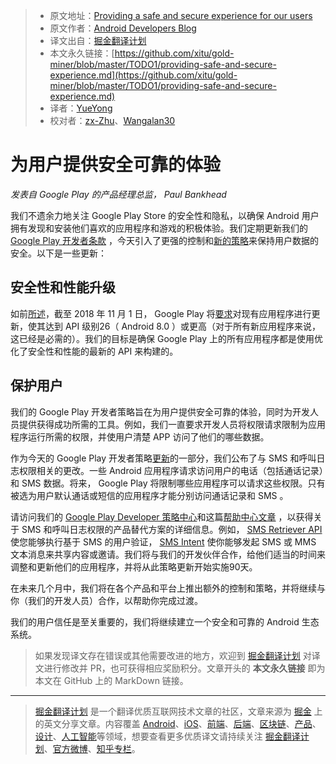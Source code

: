 > - 原文地址：[Providing a safe and secure experience for our users](https://android-developers.googleblog.com/2018/10/providing-safe-and-secure-experience.html)
> - 原文作者：[Android Developers Blog](https://android-developers.googleblog.com)
> - 译文出自：[掘金翻译计划](https://github.com/xitu/gold-miner)
> - 本文永久链接：[https://github.com/xitu/gold-miner/blob/master/TODO1/providing-safe-and-secure-experience.md](https://github.com/xitu/gold-miner/blob/master/TODO1/providing-safe-and-secure-experience.md)
> - 译者：[YueYong](https://link.juejin.im/?target=https%3A%2F%2Fgithub.com%2FYueYongDev)
> - 校对者：[zx-Zhu](https://github.com/zx-Zhu)、[Wangalan30](https://github.com/Wangalan30)

# 为用户提供安全可靠的体验

_发表自 Google Play 的产品经理总监，  *Paul Bankhead*_

我们不遗余力地关注 Google Play Store 的安全性和隐私，以确保 Android 用户拥有发现和安装他们喜欢的应用程序和游戏的积极体验。我们定期更新我们的  [Google Play 开发者条款](https://play.google.com/about/developer-content-policy/) ，今天引入了更强的控制和[新的策略](https://play.google.com/about/updates-resources/)来保持用户数据的安全。以下是一些更新：

## 安全性和性能升级

如前[所述](https://android-developers.googleblog.com/2017/12/improving-app-security-and-performance.html)，截至 2018 年 11 月 1 日， Google Play 将[要求](https://developer.android.com/distribute/best-practices/develop/target-sdk)对现有应用程序进行更新，使其达到 API 级别26（ Android 8.0 ）或更高（对于所有新应用程序来说，这已经是必需的）。我们的目标是确保 Google Play 上的所有应用程序都是使用优化了安全性和性能的最新的 API 来构建的。

## 保护用户

我们的 Google Play 开发者策略旨在为用户提供安全可靠的体验，同时为开发人员提供获得成功所需的工具。例如，我们一直要求开发人员将权限请求限制为应用程序运行所需的权限，并使用户清楚 APP 访问了他们的哪些数据。

作为今天的 Google Play 开发者策略[更新](https://play.google.com/about/updates-resources/)的一部分，我们公布了与 SMS 和呼叫日志权限相关的更改。一些 Android 应用程序请求访问用户的电话（包括通话记录）和 SMS 数据。将来， Google Play 将限制哪些应用程序可以请求这些权限。只有被选为用户默认通话或短信的应用程序才能分别访问通话记录和 SMS 。

请访问我们的 [Google Play Developer 策略中心](https://play.google.com/about/developer-content-policy/#!?modal_active=none)和这篇[帮助中心文章](https://support.google.com/googleplay/android-developer/answer/9047303) ，以获得关于 SMS 和呼叫日志权限的产品替代方案的详细信息。例如， [SMS Retriever API](https://developers.google.com/identity/sms-retriever/overview)  使您能够执行基于 SMS 的用户验证， [SMS Intent](https://developer.android.com/guide/components/intents-common#SendMessage)  使你能够发起 SMS 或 MMS 文本消息来共享内容或邀请。我们将与我们的开发伙伴合作，给他们适当的时间来调整和更新他们的应用程序，并将从此策略更新开始实施90天。

在未来几个月中，我们将在各个产品和平台上推出额外的控制和策略，并将继续与你（我们的开发人员）合作，以帮助你完成过渡。

我们的用户信任是至关重要的，我们将继续建立一个安全和可靠的 Android 生态系统。

> 如果发现译文存在错误或其他需要改进的地方，欢迎到 [掘金翻译计划](https://github.com/xitu/gold-miner) 对译文进行修改并 PR，也可获得相应奖励积分。文章开头的 **本文永久链接** 即为本文在 GitHub 上的 MarkDown 链接。

------

> [掘金翻译计划](https://github.com/xitu/gold-miner) 是一个翻译优质互联网技术文章的社区，文章来源为 [掘金](https://juejin.im) 上的英文分享文章。内容覆盖 [Android](https://github.com/xitu/gold-miner#android)、[iOS](https://github.com/xitu/gold-miner#ios)、[前端](https://github.com/xitu/gold-miner#前端)、[后端](https://github.com/xitu/gold-miner#后端)、[区块链](https://github.com/xitu/gold-miner#区块链)、[产品](https://github.com/xitu/gold-miner#产品)、[设计](https://github.com/xitu/gold-miner#设计)、[人工智能](https://github.com/xitu/gold-miner#人工智能)等领域，想要查看更多优质译文请持续关注 [掘金翻译计划](https://github.com/xitu/gold-miner)、[官方微博](http://weibo.com/juejinfanyi)、[知乎专栏](https://zhuanlan.zhihu.com/juejinfanyi)。
